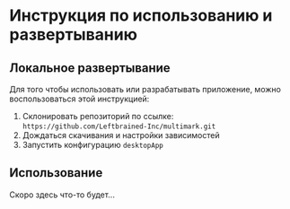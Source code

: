 # Инструкция по использованию и развертыванию

## Локальное развертывание

Для того чтобы использовать или разрабатывать приложение,
можно воспользоваться этой инструкцией:

1. Склонировать репозиторий по ссылке: `https://github.com/Leftbrained-Inc/multimark.git`
2. Дождаться скачивания и настройки зависимостей
3. Запустить конфигурацию `desktopApp`

## Использование

Скоро здесь что-то будет...